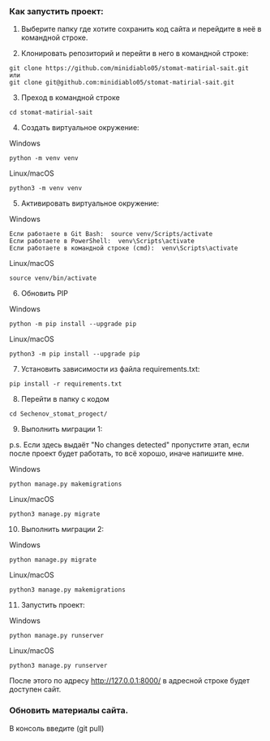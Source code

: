 ### Как запустить проект:

1)  Выберите папку где хотите сохранить код сайта и перейдите в неё в командной строке.

2)  Клонировать репозиторий и перейти в него в командной строке:

```
git clone https://github.com/minidiablo05/stomat-matirial-sait.git
или
git clone git@github.com:minidiablo05/stomat-matirial-sait.git
```

3)  Преход в командной строке

```
cd stomat-matirial-sait
```

4)  Cоздать виртуальное окружение:

Windows
```
python -m venv venv
```
Linux/macOS
```
python3 -m venv venv
```

5)  Aктивировать виртуальное окружение:

Windows
```
Если работаете в Git Bash:  source venv/Scripts/activate
Если работаете в PowerShell:  venv\Scripts\activate
Если работаете в командной строке (cmd):  venv\Scripts\activate
```
Linux/macOS
```
source venv/bin/activate
```

6)  Обновить PIP

Windows
```
python -m pip install --upgrade pip
```
Linux/macOS
```
python3 -m pip install --upgrade pip
```

7)  Установить зависимости из файла requirements.txt:

```
pip install -r requirements.txt
```

8)  Перейти в папку с кодом

```
cd Sechenov_stomat_progect/
```

9)  Выполнить миграции 1:

p.s. Если здесь выдаёт "No changes detected" пропустите этап, если после проект будет работать, то всё хорошо, иначе напишите мне.

Windows
```
python manage.py makemigrations          
```

Linux/macOS
```
python3 manage.py migrate
```

10)  Выполнить миграции 2:

Windows
```          
python manage.py migrate                 
```

Linux/macOS
```
python3 manage.py makemigrations
```

11)  Запустить проект:

Windows
```
python manage.py runserver
```

Linux/macOS
```
python3 manage.py runserver
```

После этого по адресу http://127.0.0.1:8000/ в адресной строке будет доступен сайт.


### Обновить материалы сайта.

В консоль введите (git pull)